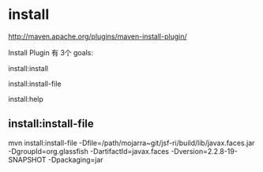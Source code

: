 # install

http://maven.apache.org/plugins/maven-install-plugin/


Install Plugin 有 3个 goals:

install:install 

install:install-file 

install:help 

## install:install-file 


mvn install:install-file -Dfile=/path/mojarra~git/jsf-ri/build/lib/javax.faces.jar -DgroupId=org.glassfish -DartifactId=javax.faces -Dversion=2.2.8-19-SNAPSHOT -Dpackaging=jar